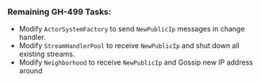 ### Remaining GH-499 Tasks:

* Modify `ActorSystemFactory` to send `NewPublicIp` messages in change handler.
* Modify `StreamHandlerPool` to receive `NewPublicIp` and shut down all existing streams.
* Modify `Neighborhood` to receive `NewPublicIp` and Gossip new IP address around
